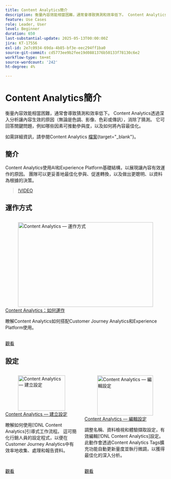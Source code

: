 ```yaml
---
title: Content Analytics簡介
description: 衡量內容效能相當困難，通常會導致猜測和效率低下。 Content Analytics透過提供讓內容變得有效的深入分析，消除了猜測。
feature: Use Cases
role: Leader, User
level: Beginner
duration: 650
last-substantial-update: 2025-05-13T00:00:00Z
jira: KT-17556
exl-id: 2e7c0934-69da-4b85-bf3e-eec294ff1ba0
source-git-commit: cd5773ee9b2fee19d0881376b50133f78130c6e2
workflow-type: tm+mt
source-wordcount: '242'
ht-degree: 4%

---
```


# Content Analytics簡介

衡量內容效能相當困難，通常會導致猜測和效率低下。 Content Analytics透過深入分析讓內容生效的原因（無論是色調、影像、色彩或傳訊），消除了猜測。 它可回答關鍵問題，例如哪些因素可推動參與度，以及如何將內容最佳化。

如需詳細資訊，請參閱Content Analytics [檔案](https://experienceleague.adobe.com/zh-hant/docs/analytics-platform/using/content-analytics/content-analytics){target="_blank"}。

## 簡介

Content Analytics使用AI和Experience Platform基礎結構，以展現讓內容有效運作的原因。 團隊可以更妥善地最佳化參與、促進轉換，以及做出更聰明、以資料為根據的決策。

>[!VIDEO](https://video.tv.adobe.com/v/3457310/?learn=on&enablevpops)


## 運作方式

<!-- CARDS
{cta=Watch}
* how-it-works.md
-->
<!-- START CARDS HTML - DO NOT MODIFY BY HAND -->
<div class="columns">
    <div class="column is-half-tablet is-half-desktop is-one-third-widescreen" aria-label="Content Analytics - How it works">
        <div class="card" style="height: 100%; display: flex; flex-direction: column; height: 100%;">
            <div class="card-image">
                <figure class="image x-is-16by9">
                    <a href="how-it-works.md" title="設定Real-Time CDP Collaboration的許可權" target="_blank" rel="referrer">
                        <img class="is-bordered-r-small" src="https://video.tv.adobe.com/v/3457423/?format=jpeg&nocache=1742338375674" alt="Content Analytics — 運作方式"
                             style="width: 100%; aspect-ratio: 16 / 9; object-fit: cover; overflow: hidden; display: block; margin: auto;">
                    </a>
                </figure>
            </div>
            <div class="card-content is-padded-small" style="display: flex; flex-direction: column; flex-grow: 1; justify-content: space-between;">
                <div class="top-card-content">
                    <p class="headline is-size-6 has-text-weight-bold">
                        <a href="how-it-works.md" target="_blank" rel="referrer" title="Content Analytics — 運作方式">Content Analytics：如何運作</a>
                    </p>
                    <p class="is-size-6">瞭解Content Analytics如何搭配Customer Journey Analytics和Experience Platform使用。</p>
                </div>
                <a href="how-it-works.md" target="_blank" rel="referrer" class="spectrum-Button spectrum-Button--outline spectrum-Button--primary spectrum-Button--sizeM" style="align-self: flex-start; margin-top: 1rem;">
                    <span class="spectrum-Button-label has-no-wrap has-text-weight-bold">觀看</span>
                </a>
            </div>
        </div>
    </div>
</div>
<!-- END CARDS HTML - DO NOT MODIFY BY HAND -->

## 設定

<!-- CARDS
{cta=Watch}
* create-configuration.md
* edit-configuration.md

-->
<!-- START CARDS HTML - DO NOT MODIFY BY HAND -->
<div class="columns">
    <div class="column is-half-tablet is-half-desktop is-one-third-widescreen" aria-label="Content Analytics - Create configuration">
        <div class="card" style="height: 100%; display: flex; flex-direction: column; height: 100%;">
            <div class="card-image">
                <figure class="image x-is-16by9">
                    <a href="create-configuration.md" title="Content Analytics — 建立設定" target="_blank" rel="referrer">
                        <img class="is-bordered-r-small" src="https://video.tv.adobe.com/v/3458438/?format=jpeg&nocache=1742338375674" alt="Content Analytics — 建立設定"
                             style="width: 100%; aspect-ratio: 16 / 9; object-fit: cover; overflow: hidden; display: block; margin: auto;">
                    </a>
                </figure>
            </div>
            <div class="card-content is-padded-small" style="display: flex; flex-direction: column; flex-grow: 1; justify-content: space-between;">
                <div class="top-card-content">
                    <p class="headline is-size-6 has-text-weight-bold">
                        <a href="create-configuration.md" target="_blank" rel="referrer" title="Content Analytics — 建立設定">Content Analytics — 建立設定</a>
                    </p>
                    <p class="is-size-6">瞭解如何使用[!DNL Content Analytics]引導式工作流程。 這可簡化行銷人員的設定程式，以便在Customer Journey Analytics中有效率地收集、處理和報告資料。 </p>
                </div>
                <a href="create-configuration.md" target="_blank" rel="referrer" class="spectrum-Button spectrum-Button--outline spectrum-Button--primary spectrum-Button--sizeM" style="align-self: flex-start; margin-top: 1rem;">
                    <span class="spectrum-Button-label has-no-wrap has-text-weight-bold">觀看</span>
                </a>
            </div>
        </div>
    </div>
    <div class="column is-half-tablet is-half-desktop is-one-third-widescreen" aria-label="Content Analytics - Edit configuration">
        <div class="card" style="height: 100%; display: flex; flex-direction: column; height: 100%;">
            <div class="card-image">
                <figure class="image x-is-16by9">
                    <a href="edit-configuration.md" title="Content Analytics — 編輯設定" target="_blank" rel="referrer">
                        <img class="is-bordered-r-small" src="https://video.tv.adobe.com/v/3458439/?format=jpeg&nocache=1742338375690" alt="Content Analytics — 編輯設定"
                             style="width: 100%; aspect-ratio: 16 / 9; object-fit: cover; overflow: hidden; display: block; margin: auto;">
                    </a>
                </figure>
            </div>
            <div class="card-content is-padded-small" style="display: flex; flex-direction: column; flex-grow: 1; justify-content: space-between;">
                <div class="top-card-content">
                    <p class="headline is-size-6 has-text-weight-bold">
                        <a href="edit-configuration.md" target="_blank" rel="referrer" title="Content Analytics — 編輯設定">Content Analytics — 編輯設定</a>
                    </p>
                    <p class="is-size-6">調整名稱、資料檢視和體驗擷取設定，有效編輯[!DNL Content Analytics]設定。 此動作會透過Content Analytics Tags擴充功能自動更新量度並執行微調，以獲得最佳化的深入分析。</p>
                </div>
                <a href="edit-configuration.md" target="_blank" rel="referrer" class="spectrum-Button spectrum-Button--outline spectrum-Button--primary spectrum-Button--sizeM" style="align-self: flex-start; margin-top: 1rem;">
                    <span class="spectrum-Button-label has-no-wrap has-text-weight-bold">觀看</span>
                </a>
            </div>
        </div>
    </div>
</div>
<!-- END CARDS HTML - DO NOT MODIFY BY HAND -->